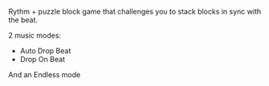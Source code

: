  Rythm + puzzle block game that challenges you to stack blocks in sync with the beat.

2 music modes:
+ Auto Drop Beat
+ Drop On Beat

And an Endless mode

